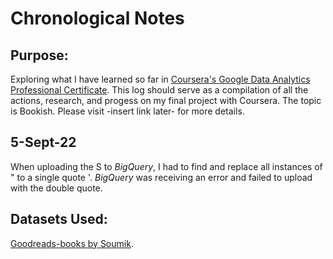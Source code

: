 # Chronological Notes

## Purpose:
Exploring what I have learned so far in [Coursera's Google Data Analytics Professional Certificate](https://www.google.com/url?sa=t&rct=j&q=&esrc=s&source=web&cd=&cad=rja&uact=8&ved=2ahUKEwjo9ZyPyv75AhVeGzQIHaScBUIQFnoECBUQAQ&url=https%3A%2F%2Fwww.coursera.org%2Fprofessional-certificates%2Fgoogle-data-analytics&usg=AOvVaw2XvP900KPIKu1611eqZ7QH). This log should serve as a compilation of all the actions, research, and progess on my final project with Coursera. The topic is Bookish. Please visit -insert link later- for more details.

## 5-Sept-22 
When uploading the S to *BigQuery*, I had to find and replace all instances of " to a single quote '. 
*BigQuery* was receiving an error and failed to upload with the double quote.


## Datasets Used:
[Goodreads-books by Soumik](https://www.kaggle.com/datasets/jealousleopard/goodreadsbooks).
